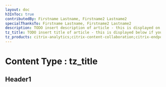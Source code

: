 ```yaml
---
layout: doc
h3InToc: true
contributedBy: Firstname Lastname, Firstname2 Lastname2
specialThanksTo: Firstname Lastname, Firstname2 Lastname2
description: TODO insert description of article - this is displayed on table of contents pages
tz_title: TODO insert title of article - this is displayed below if you keep tz_title header, but also displayed in the Table of Contents pages and RSS feed.
tz_products: citrix-analytics;citrix-content-collaboration;citrix-endpoint-management;citrix-networking;citrix-secure-internet-access;citrix-secure-workspace-access;citrix-service-providers;citrix-virtual-apps-and-desktops-standard-for-azure;citrix-virtual-apps-and-desktops;citrix-workspace;google-cloud-platform;other;security;third-party-content
---
```

# Content Type : tz_title

## Header1
